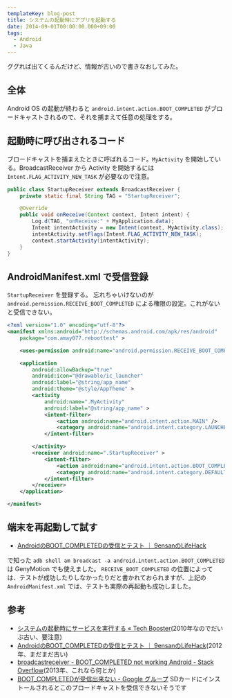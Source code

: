 ```yaml
---
templateKey: blog-post
title: システムの起動時にアプリを起動する
date: 2014-09-01T00:00:00.000+09:00
tags:
  - Android
  - Java
---
```

ググれば出てくるんだけど、情報が古いので書きなおしてみた。
<!--more-->
## 全体

Android OS の起動が終わると ``android.intent.action.BOOT_COMPLETED`` がブロードキャストされるので、それを捕まえて任意の処理をする。


## 起動時に呼び出されるコード

ブロードキャストを捕まえたときに呼ばれるコード。``MyActivity`` を開始している。BroadcastReceiver から Activity を開始するには ``Intent.FLAG_ACTIVITY_NEW_TASK`` が必要なので注意。


```java StartupReceiver.java
public class StartupReceiver extends BroadcastReceiver {
    private static final String TAG = "StartupReceiver";

    @Override
    public void onReceive(Context context, Intent intent) {
        Log.d(TAG, "onReceive:" + MyApplication.data);
        Intent intentActivity = new Intent(context, MyActivity.class);
        intentActivity.setFlags(Intent.FLAG_ACTIVITY_NEW_TASK);
        context.startActivity(intentActivity);
    }
}
```

## AndroidManifest.xml で受信登録

``StartupReceiver`` を登録する。
忘れちゃいけないのが ``android.permission.RECEIVE_BOOT_COMPLETED`` による権限の設定。これがないと受信できない。

```xml AndroidManifest.xml
<?xml version="1.0" encoding="utf-8"?>
<manifest xmlns:android="http://schemas.android.com/apk/res/android"
    package="com.amay077.reboottest" >

    <uses-permission android:name="android.permission.RECEIVE_BOOT_COMPLETED" />

    <application
        android:allowBackup="true"
        android:icon="@drawable/ic_launcher"
        android:label="@string/app_name"
        android:theme="@style/AppTheme" >
        <activity
            android:name=".MyActivity"
            android:label="@string/app_name" >
            <intent-filter>
                <action android:name="android.intent.action.MAIN" />
                <category android:name="android.intent.category.LAUNCHER" />
            </intent-filter>

        </activity>
        <receiver android:name=".StartupReceiver" >
            <intent-filter>
                <action android:name="android.intent.action.BOOT_COMPLETED" />
                <category android:name="android.intent.category.DEFAULT" />
            </intent-filter>
        </receiver>
    </application>

</manifest>
```

## 端末を再起動して試す

* [AndroidのBOOT_COMPLETEDの受信とテスト ｜ 9ensanのLifeHack](http://9ensan.com/blog/smartphone/android/android-boot_completed-adb-shell-am-broadcast/)

で知った ``adb shell am broadcast -a android.intent.action.BOOT_COMPLETED`` は GenyMotion でも使えました。
``RECEIVE_BOOT_COMPLETED`` の位置によっては、テストが成功したりしなかったりだと書かれておられますが、上記の ``AndroidManifest.xml`` では、テストも実際の再起動も成功しました。

## 参考

* [システムの起動時にサービスを実行する « Tech Booster](http://techbooster.jpn.org/andriod/application/1100/)(2010年なのでだいぶ古い、要注意)
* [AndroidのBOOT_COMPLETEDの受信とテスト ｜ 9ensanのLifeHack](http://9ensan.com/blog/smartphone/android/android-boot_completed-adb-shell-am-broadcast/)(2012年、まだまだ古い)
* [broadcastreceiver - BOOT_COMPLETED not working Android - Stack Overflow](http://stackoverflow.com/questions/20441308/boot-completed-not-working-android/20441442#20441442)(2013年、これなら何とか)
* [BOOT_COMPLETEDが受信出来ない - Google グループ](https://groups.google.com/forum/#!topic/android-group-japan/D1EKohMIji0) SDカードにインストールされるとこのブロードキャストを受信できないそうです
